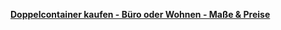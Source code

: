 [**Doppelcontainer kaufen - Büro oder Wohnen - Maße & Preise**](https://kraft-container.de/doppelcontainer/)